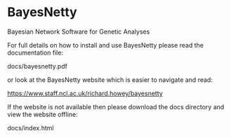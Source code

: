 # BayesNetty
Bayesian Network Software for Genetic Analyses

For full details on how to install and use BayesNetty please read the documentation file:

docs/bayesnetty.pdf

or look at the BayesNetty website which is easier to navigate and read:

https://www.staff.ncl.ac.uk/richard.howey/bayesnetty

If the website is not available then please download the docs directory and view the website offline:

docs/index.html
